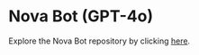 # Nova Bot (GPT-4o)

Explore the Nova Bot repository by clicking [here](https://github.com/MohamedHussein811/novabot).
